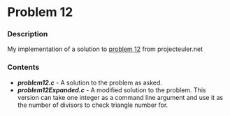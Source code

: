# Problem 12

### Description
My implementation of a solution to [problem 12](https://projecteuler.net/problem=12) from projecteuler.net

### Contents
* ***problem12.c*** - A solution to the problem as asked.
* ***problem12Expanded.c*** - A modified solution to the problem. This version can take one integer as a command line 
argument and use it as the number of divisors to check triangle number for.